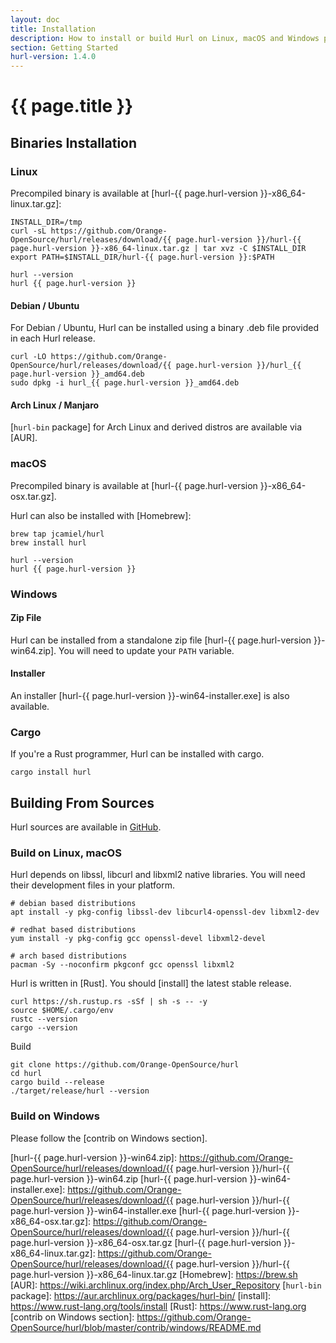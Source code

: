 ```yaml
---
layout: doc
title: Installation
description: How to install or build Hurl on Linux, macOS and Windows platform.
section: Getting Started
hurl-version: 1.4.0
---
```

# {{ page.title }}

## Binaries Installation

### Linux

Precompiled binary is available at [hurl-{{ page.hurl-version }}-x86_64-linux.tar.gz]:

```shell
INSTALL_DIR=/tmp
curl -sL https://github.com/Orange-OpenSource/hurl/releases/download/{{ page.hurl-version }}/hurl-{{ page.hurl-version }}-x86_64-linux.tar.gz | tar xvz -C $INSTALL_DIR
export PATH=$INSTALL_DIR/hurl-{{ page.hurl-version }}:$PATH

hurl --version
hurl {{ page.hurl-version }}
```


#### Debian / Ubuntu

For Debian / Ubuntu, Hurl can be installed using a binary .deb file provided in each Hurl release.

```shell
curl -LO https://github.com/Orange-OpenSource/hurl/releases/download/{{ page.hurl-version }}/hurl_{{ page.hurl-version }}_amd64.deb
sudo dpkg -i hurl_{{ page.hurl-version }}_amd64.deb
```

#### Arch Linux / Manjaro

[`hurl-bin` package] for Arch Linux and derived distros are available via [AUR].

### macOS

Precompiled binary is available at [hurl-{{ page.hurl-version }}-x86_64-osx.tar.gz].

Hurl can also be installed with [Homebrew]:

```shell
brew tap jcamiel/hurl
brew install hurl

hurl --version
hurl {{ page.hurl-version }}
```

### Windows

#### Zip File

Hurl can be installed from a standalone zip file [hurl-{{ page.hurl-version }}-win64.zip]. You will need to update your `PATH` variable.


#### Installer

An installer [hurl-{{ page.hurl-version }}-win64-installer.exe] is also available. 


### Cargo

If you're a Rust programmer, Hurl can be installed with cargo.

```
cargo install hurl
```

## Building From Sources

Hurl sources are available in [GitHub].

### Build on Linux, macOS

Hurl depends on libssl, libcurl and libxml2 native libraries. You will need their development files in your platform.

```shell
# debian based distributions
apt install -y pkg-config libssl-dev libcurl4-openssl-dev libxml2-dev

# redhat based distributions
yum install -y pkg-config gcc openssl-devel libxml2-devel

# arch based distributions
pacman -Sy --noconfirm pkgconf gcc openssl libxml2
```

Hurl is written in [Rust]. You should [install] the latest stable release.

```shell
curl https://sh.rustup.rs -sSf | sh -s -- -y
source $HOME/.cargo/env
rustc --version
cargo --version
```

Build

```shell
git clone https://github.com/Orange-OpenSource/hurl
cd hurl
cargo build --release
./target/release/hurl --version
```

### Build on Windows

Please follow the [contrib on Windows section].

[GitHub]: https://github.com/Orange-OpenSource/hurl
[hurl-{{ page.hurl-version }}-win64.zip]: https://github.com/Orange-OpenSource/hurl/releases/download/{{ page.hurl-version }}/hurl-{{ page.hurl-version }}-win64.zip
[hurl-{{ page.hurl-version }}-win64-installer.exe]: https://github.com/Orange-OpenSource/hurl/releases/download/{{ page.hurl-version }}/hurl-{{ page.hurl-version }}-win64-installer.exe
[hurl-{{ page.hurl-version }}-x86_64-osx.tar.gz]: https://github.com/Orange-OpenSource/hurl/releases/download/{{ page.hurl-version }}/hurl-{{ page.hurl-version }}-x86_64-osx.tar.gz
[hurl-{{ page.hurl-version }}-x86_64-linux.tar.gz]: https://github.com/Orange-OpenSource/hurl/releases/download/{{ page.hurl-version }}/hurl-{{ page.hurl-version }}-x86_64-linux.tar.gz
[Homebrew]: https://brew.sh
[AUR]: https://wiki.archlinux.org/index.php/Arch_User_Repository
[`hurl-bin` package]: https://aur.archlinux.org/packages/hurl-bin/
[install]: https://www.rust-lang.org/tools/install
[Rust]: https://www.rust-lang.org
[contrib on Windows section]: https://github.com/Orange-OpenSource/hurl/blob/master/contrib/windows/README.md



